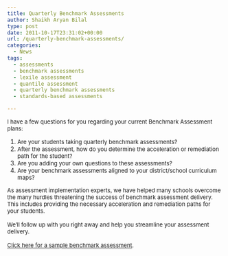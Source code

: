 ```yaml
---
title: Quarterly Benchmark Assessments
author: Shaikh Aryan Bilal
type: post
date: 2011-10-17T23:31:02+00:00
url: /quarterly-benchmark-assessments/
categories:
  - News
tags:
  - assessments
  - benchmark assessments
  - lexile assessment
  - quantile assessment
  - quarterly benchmark assessments
  - standards-based assessments

---
```

<span style="font-size: small;">I have a few questions for you regarding your current Benchmark Assessment plans: </span>

<div id="_mcePaste">
  <ol>
    <li>
      <span style="font-size: small;">Are your students taking quarterly benchmark assessments?</span>
    </li>
    <li>
      <span style="font-size: small;">After the assessment, how do you determine the acceleration or remediation path for the student?</span>
    </li>
    <li>
      <span style="font-size: small;">Are you adding your own questions to these assessments?</span>
    </li>
    <li>
      <span style="font-size: small;">Are your benchmark assessments aligned to your district/school curriculum maps?</span>
    </li>
  </ol>
</div>

 <span style="font-size: small;">As assessment implementation experts, we have helped many schools overcome the many hurdles threatening the success of benchmark assessment delivery.<br /> This includes providing the necessary acceleration and remediation paths for your students.<br /> </span><span style="font-size: small;"><br /> We&#8217;ll follow up with you right away and help you streamline your assessment delivery.</span>  
<span style="font-size: small;"><br /> <a title="Sample Benchmark Assessment" href="https://backbone.infusionsoft.com/app/form/backbone-onsite-demonstration" target="_blank" rel="noopener">Click here for a sample benchmark assessment</a>.</span>